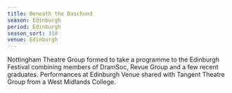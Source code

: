 ```yaml
---
title: Beneath the Daschund
season: Edinburgh
period: Edinburgh
season_sort: 310
venue: Edinburgh
---
```



Nottingham Theatre Group formed to take a programme to the Edinburgh Festival combining members of DramSoc, Revue Group and a few recent graduates. Performances at Edinburgh Venue shared with Tangent Theatre Group from a West Midlands College.
